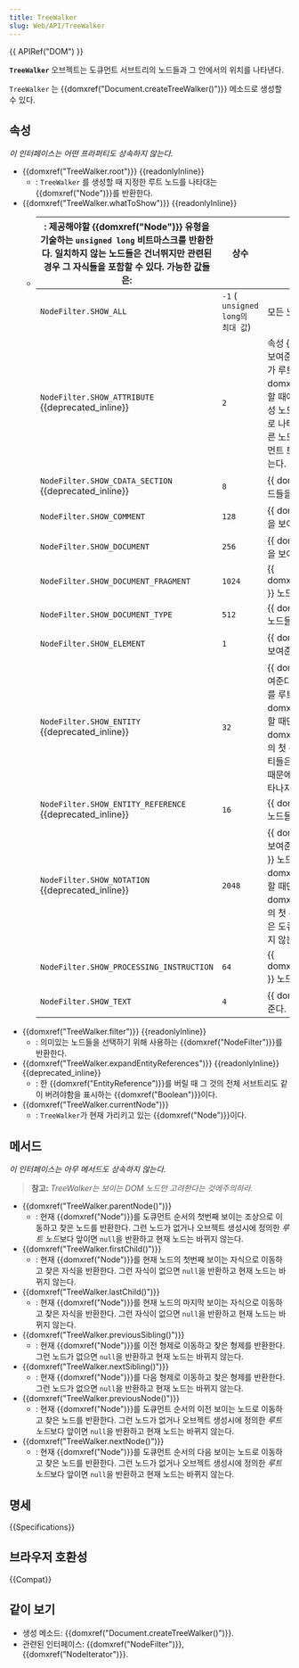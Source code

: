 ```yaml
---
title: TreeWalker
slug: Web/API/TreeWalker
---
```

{{ APIRef("DOM") }}

**`TreeWalker`** 오브젝트는 도큐먼트 서브트리의 노드들과 그 안에서의 위치를 나타낸다.

`TreeWalker` 는 {{domxref("Document.createTreeWalker()")}} 메소드로 생성할 수 있다.

## 속성

_이 인터페이스는 어떤 프라퍼티도 상속하지 않는다._

- {{domxref("TreeWalker.root")}} {{readonlyInline}}
  - : `TreeWalker` 를 생성할 때 지정한 루트 노드를 나타대는 {{domxref("Node")}}를 반환한다.
- {{domxref("TreeWalker.whatToShow")}} {{readonlyInline}}
  - | : 제공해야할 {{domxref("Node")}} 유형을 기술하는 `unsigned long` 비트마스크를 반환한다. 일치하지 않는 노드들은 건너뛰지만 관련된 경우 그 자식들을 포함할 수 있다. 가능한 값들은: | 상수                              | 숫자 값                                                                                                                                                                                                                                                                                                                                                       | 설명 |
    | ------------------------------------------------------------------------------------------------------------------------------------------------------------------------------------- | --------------------------------- | ------------------------------------------------------------------------------------------------------------------------------------------------------------------------------------------------------------------------------------------------------------------------------------------------------------------------------------------------------------- | ---- |
    | `NodeFilter.SHOW_ALL`                                                                                                                                                                 | `-1` ( `unsigned long의 최대 값`) | 모든 노드를 보여준다.                                                                                                                                                                                                                                                                                                                                         |
    | `NodeFilter.SHOW_ATTRIBUTE` {{deprecated_inline}}                                                                                                                              | `2`                               | 속성 {{ domxref("Attr") }} 노드들을 보여준다. {{ domxref("Attr") }}노드가 루트인 {{ domxref("TreeWalker") }}를 생성할 때에만 의미가 있다. 이 경우, 그 속성 노드가 그 반복 또는 순회에 첫 위치로 나타남을 의미한다. 속성은 결코 다른 노드의 자식이 아니기 때문에 도큐먼트 트리를 순회할 때는 나타나지 않는다.                           |
    | `NodeFilter.SHOW_CDATA_SECTION` {{deprecated_inline}}                                                                                                                          | `8`                               | {{ domxref("CDATASection") }} 노드들을 보여준다.                                                                                                                                                                                                                                                                                                   |
    | `NodeFilter.SHOW_COMMENT`                                                                                                                                                             | `128`                             | {{ domxref("Comment") }} 노드들을 보여준다.                                                                                                                                                                                                                                                                                                           |
    | `NodeFilter.SHOW_DOCUMENT`                                                                                                                                                            | `256`                             | {{ domxref("Document") }} 노드들을 보여준다.                                                                                                                                                                                                                                                                                                           |
    | `NodeFilter.SHOW_DOCUMENT_FRAGMENT`                                                                                                                                                   | `1024`                            | {{ domxref("DocumentFragment") }} 노드들을 보여준다.                                                                                                                                                                                                                                                                                               |
    | `NodeFilter.SHOW_DOCUMENT_TYPE`                                                                                                                                                       | `512`                             | {{ domxref("DocumentType") }} 노드들을 보여준다.                                                                                                                                                                                                                                                                                                   |
    | `NodeFilter.SHOW_ELEMENT`                                                                                                                                                             | `1`                               | {{ domxref("Element") }} 노드들을 보여준다.                                                                                                                                                                                                                                                                                                           |
    | `NodeFilter.SHOW_ENTITY` {{deprecated_inline}}                                                                                                                                 | `32`                              | {{ domxref("Entity") }} 노드들을 보여준다. {{ domxref("Entity") }} 노드를 루트로 하여 {{ domxref("TreeWalker") }}를 생성할 때만 의미가 있다; 이 경우, 그 {{ domxref("Entity") }} 노드가 그 순회의 첫 위치에 나타남을 의미한다. 엔티티들은 도큐먼트 트리의 일부가 아니기 때문에 도큐먼트 트리를 순회할 때 나타나지 않는다. |
    | `NodeFilter.SHOW_ENTITY_REFERENCE` {{deprecated_inline}}                                                                                                                       | `16`                              | {{ domxref("EntityReference") }} 노드들을 보여준다.                                                                                                                                                                                                                                                                                               |
    | `NodeFilter.SHOW_NOTATION` {{deprecated_inline}}                                                                                                                               | `2048`                            | {{ domxref("Notation") }} 노드들을 보여준다. {{ domxref("Notation") }} 노드를 루트로 하여 {{ domxref("TreeWalker") }}를 생성할 때만 의미가 있다; 이 경우, 그 {{ domxref("Notation") }} 노드가 순회의 첫 위치에 나타남을 의미한다, 그들은 도큐먼트 트리를 순회할 때 나타나지 않는다.                                             |
    | `NodeFilter.SHOW_PROCESSING_INSTRUCTION`                                                                                                                                              | `64`                              | {{ domxref("ProcessingInstruction") }} 노드들을 보여준다.                                                                                                                                                                                                                                                                                       |
    | `NodeFilter.SHOW_TEXT`                                                                                                                                                                | `4`                               | {{ domxref("Text") }} 노드들을 보여준다.                                                                                                                                                                                                                                                                                                               |
- {{domxref("TreeWalker.filter")}} {{readonlyInline}}
  - : 의미있는 노드들을 선택하기 위해 사용하는 {{domxref("NodeFilter")}}를 반환한다.
- {{domxref("TreeWalker.expandEntityReferences")}} {{readonlyInline}}{{deprecated_inline}}
  - : 한 {{domxref("EntityReference")}}를 버릴 때 그 것의 전체 서브트리도 같이 버려야함을 표시하는 {{domxref("Boolean")}}이다.
- {{domxref("TreeWalker.currentNode")}}
  - : `TreeWalker`가 현재 가리키고 있는 {{domxref("Node")}}이다.

## 메서드

_이 인터페이스는 아무 메서드도 상속하지 않는다._

> **참고:** _TreeWalker는 보이는 DOM 노드만 고려한다는 것에주의하라._

- {{domxref("TreeWalker.parentNode()")}}
  - : 현재 {{domxref("Node")}}를 도큐먼트 순서의 첫번째 보이는 조상으로 이동하고 찾은 노드를 반환한다. 그런 노드가 없거나 오브젝트 생성시에 정의한 *루트 노드*보다 앞이면 `null`을 반환하고 현재 노드는 바뀌지 않는다.
- {{domxref("TreeWalker.firstChild()")}}
  - : 현재 {{domxref("Node")}}를 현재 노드의 첫번째 보이는 자식으로 이동하고 찾은 자식을 반환한다. 그런 자식이 없으면 `null`을 반환하고 현재 노드는 바뀌지 않는다.
- {{domxref("TreeWalker.lastChild()")}}
  - : 현재 {{domxref("Node")}}를 현재 노드의 마지막 보이는 자식으로 이동하고 찾은 자식을 반환한다. 그런 자식이 없으면 `null`을 반환하고 현재 노드는 바뀌지 않는다.
- {{domxref("TreeWalker.previousSibling()")}}
  - : 현재 {{domxref("Node")}}를 이전 형제로 이동하고 찾은 형제를 반환한다. 그런 노드가 없으면 `null`을 반환하고 현재 노드는 바뀌지 않는다.
- {{domxref("TreeWalker.nextSibling()")}}
  - : 현재 {{domxref("Node")}}를 다음 형제로 이동하고 찾은 형제를 반환한다. 그런 노드가 없으면 `null`을 반환하고 현재 노드는 바뀌지 않는다.
- {{domxref("TreeWalker.previousNode()")}}
  - : 현재 {{domxref("Node")}}를 도큐먼트 순서의 이전 보이는 노드로 이동하고 찾은 노드를 반환한다. 그런 노드가 없거나 오브젝트 생성시에 정의한 *루트 노드*보다 앞이면 `null`을 반환하고 현재 노드는 바뀌지 않는다.
- {{domxref("TreeWalker.nextNode()")}}
  - : 현재 {{domxref("Node")}}를 도큐먼트 순서의 다음 보이는 노드로 이동하고 찾은 노드를 반환한다. 그런 노드가 없거나 오브젝트 생성시에 정의한 *루트 노드*보다 앞이면 `null`을 반환하고 현재 노드는 바뀌지 않는다.

## 명세

{{Specifications}}

## 브라우저 호환성

{{Compat}}

## 같이 보기

- 생성 메소드: {{domxref("Document.createTreeWalker()")}}.
- 관련된 인터페이스: {{domxref("NodeFilter")}}, {{domxref("NodeIterator")}}.
